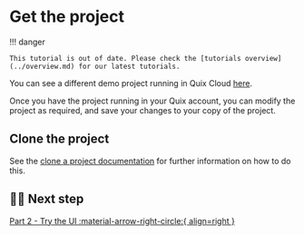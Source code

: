 # Get the project

!!! danger

    This tutorial is out of date. Please check the [tutorials overview](../overview.md) for our latest tutorials.

You can see a different demo project running in Quix Cloud [here](https://portal.demo.quix.io/?workspace=demo-iotphonedemo-prod&token=pat-65bd4b619ca64597ad74354b35eb8622).

Once you have the project running in your Quix account, you can modify the project as required, and save your changes to your copy of the project. 

## Clone the project

See the [clone a project documentation](../../create/clone-project.md) for further information on how to do this.

## 🏃‍♀️ Next step

[Part 2 - Try the UI :material-arrow-right-circle:{ align=right }](try-the-ui.md)
